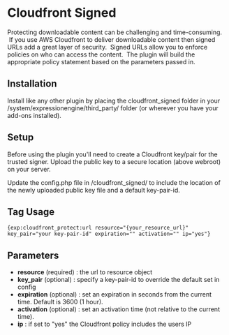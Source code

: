 Cloudfront Signed
=================

Protecting downloadable content can be challenging and time-consuming. &nbsp;If you use AWS Cloudfront to deliver downloadable content then signed URLs add a great layer of security. &nbsp;Signed URLs allow you to enforce policies on who can access the content. &nbsp;The plugin will build the appropriate policy statement based on the parameters passed in.

Installation
------------

Install like any other plugin by placing the cloudfront_signed folder in your /system/expressionengine/third_party/ folder (or wherever you have your add-ons installed).

Setup
-----

Before using the plugin you&#39;ll need to create a Cloudfront key/pair for the trusted signer. Upload the public key to a secure location (above webroot) on your server.

Update the config.php file in /cloudfront_signed/ to include the location of the newly uploaded public key file and a default key-pair-id.

Tag Usage
---------

`{exp:cloudfront_protect:url resource="{your_resource_url}" key_pair="your key-pair-id" expiration="" activation="" ip="yes"}`

Parameters
----------

+ **resource** (required) : the url to resource object
+ **key_pair** (optional) : specify a key-pair-id to override the default set in config
+ **expiration** (optional) : set an expiration in seconds from the current time. Default is 3600 (1 hour).
+ **activation** (optional) : set an activation time (not relative to the current time).
+ **ip** : if set to &quot;yes&quot; the Cloudfront policy includes the users IP
